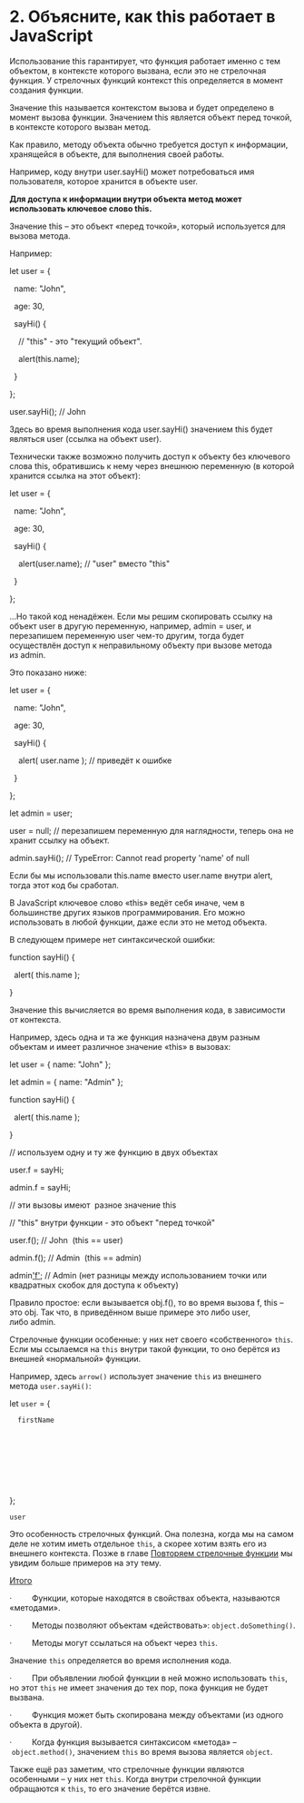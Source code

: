 # 2. Объясните, как this работает в JavaScript

Использование this гарантирует, что функция работает именно с тем объектом, в контексте которого вызвана, если это не стрелочная функция. У стрелочных функций контекст this определяется в момент создания функции.

Значение this называется контекстом вызова и будет определено в момент вызова функции. Значением this является объект перед точкой, в контексте которого вызван метод.

Как правило, методу объекта обычно требуется доступ к информации, хранящейся в объекте, для выполнения своей работы.

Например, коду внутри user.sayHi() может потребоваться имя пользователя, которое хранится в объекте user.

**Для доступа к информации внутри объекта метод может использовать ключевое слово this.**

Значение this – это объект «перед точкой», который используется для вызова метода.

Например:

let user = {

  name: "John",

  age: 30,

  sayHi() {

    // "this" - это "текущий объект".

    alert(this.name);

  }

};

user.sayHi(); // John

Здесь во время выполнения кода user.sayHi() значением this будет являться user (ссылка на объект user).

Технически также возможно получить доступ к объекту без ключевого слова this, обратившись к нему через внешнюю переменную (в которой хранится ссылка на этот объект):

let user = {

  name: "John",

  age: 30,

  sayHi() {

    alert(user.name); // "user" вместо "this"

  }

};

…Но такой код ненадёжен. Если мы решим скопировать ссылку на объект user в другую переменную, например, admin = user, и перезапишем переменную user чем-то другим, тогда будет осуществлён доступ к неправильному объекту при вызове метода из admin.

Это показано ниже:

let user = {

  name: "John",

  age: 30,

  sayHi() {

    alert( user.name ); // приведёт к ошибке

  }

};

let admin = user;

user = null; // перезапишем переменную для наглядности, теперь она не хранит ссылку на объект.

admin.sayHi(); // TypeError: Cannot read property 'name' of null

Если бы мы использовали this.name вместо user.name внутри alert, тогда этот код бы сработал.

В JavaScript ключевое слово «this» ведёт себя иначе, чем в большинстве других языков программирования. Его можно использовать в любой функции, даже если это не метод объекта.

В следующем примере нет синтаксической ошибки:

function sayHi() {

  alert( this.name );

}

Значение this вычисляется во время выполнения кода, в зависимости от контекста.

Например, здесь одна и та же функция назначена двум разным объектам и имеет различное значение «this» в вызовах:

let user = { name: "John" };

let admin = { name: "Admin" };

function sayHi() {

  alert( this.name );

}

// используем одну и ту же функцию в двух объектах

user.f = sayHi;

admin.f = sayHi;

// эти вызовы имеют  разное значение this

// "this" внутри функции - это объект "перед точкой"

user.f(); // John  (this == user)

admin.f(); // Admin  (this == admin)

admin['f'](); // Admin (нет разницы между использованием точки или квадратных скобок для доступа к объекту)

Правило простое: если вызывается obj.f(), то во время вызова f, this – это obj. Так что, в приведённом выше примере это либо user, либо admin.

Стрелочные функции особенные: у них нет своего «собственного» `this`. Если мы ссылаемся на `this` внутри такой функции, то оно берётся из внешней «нормальной» функции.

Например, здесь `arrow()` использует значение `this` из внешнего метода `user.sayHi()`:

let `user` = {

```
  firstName
```

```
  
```

```
    
```

```
    
```

```
  
```

};

```
user
```

Это особенность стрелочных функций. Она полезна, когда мы на самом деле не хотим иметь отдельное `this`, а скорее хотим взять его из внешнего контекста. Позже в главе [Повторяем стрелочные функции](https://learn.javascript.ru/arrow-functions) мы увидим больше примеров на эту тему.

[Итого](https://learn.javascript.ru/object-methods#itogo)

·         Функции, которые находятся в свойствах объекта, называются «методами».

·         Методы позволяют объектам «действовать»: `object.doSomething()`.

·         Методы могут ссылаться на объект через `this`.

Значение `this` определяется во время исполнения кода.

·         При объявлении любой функции в ней можно использовать `this`, но этот `this` не имеет значения до тех пор, пока функция не будет вызвана.

·         Функция может быть скопирована между объектами (из одного объекта в другой).

·         Когда функция вызывается синтаксисом «метода» – `object.method()`, значением `this` во время вызова является `object`.

Также ещё раз заметим, что стрелочные функции являются особенными – у них нет `this`. Когда внутри стрелочной функции обращаются к `this`, то его значение берётся извне.

